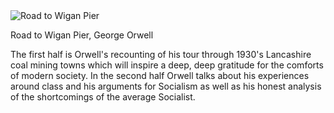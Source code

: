 <img src="../../public/images/book_covers/roadtowiganpier.jpg" id="cover" alt="Road to Wigan Pier"/>
<p id="title">Road to Wigan Pier, George Orwell</p>

The first half is Orwell's recounting of his tour through 1930's Lancashire coal mining towns which will inspire a deep, deep gratitude for the comforts of modern society. In the second half Orwell talks about his experiences around class and his arguments for Socialism as well as his honest analysis of the shortcomings of the average Socialist.
